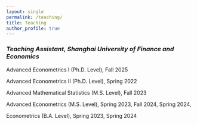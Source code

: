 ```yaml
---
layout: single
permalink: /teaching/
title: Teaching
author_profile: true
---
```


### *Teaching Assistant, Shanghai University of Finance and Economics*

Advanced Econometrics I (Ph.D. Level), Fall 2025

Advanced Econometrics II (Ph.D. Level), Spring 2022

Advanced Mathematical Statistics (M.S. Level), Fall 2023

Advanced Econometrics (M.S. Level), Spring 2023, Fall 2024, Spring 2024,

Econometrics (B.A. Level), Spring 2023, Spring 2024
